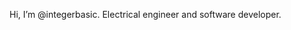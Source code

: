 Hi, I’m @integerbasic.  Electrical engineer and software developer.

<!---
integerbasic/integerbasic is a ✨ special ✨ repository because its `README.md` (this file) appears on your GitHub profile.
You can click the Preview link to take a look at your changes.
--->
